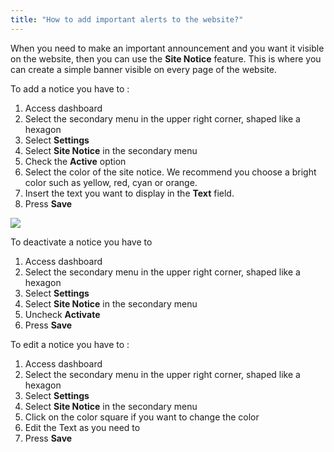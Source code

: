 ```yaml
---
title: "How to add important alerts to the website?"
---
```


When you need to make an important announcement and you want it visible
on the website, then you can use the **Site Notice** feature. This is
where you can create a simple banner visible on every page of the
website.

To add a notice you have to :

1)  Access dashboard
2)  Select the secondary menu in the upper right corner, shaped like a hexagon
3)  Select **Settings**
4)  Select **Site Notice** in the secondary menu
5)  Check the **Active** option
6)  Select the color of the site notice. We recommend you choose a
    bright color such as yellow, red, cyan or orange.
7)  Insert the text you want to display in the **Text** field.
8)  Press **Save**

<a href="/assets/help/006.png">
    <img src="/assets/help/006.png" />
</a>

To deactivate a notice you have to

1)  Access dashboard
2)  Select the secondary menu in the upper right corner, shaped like a hexagon
3)  Select **Settings**
4)  Select **Site Notice** in the secondary menu
5)  Uncheck **Activate**
6)  Press **Save**

To edit a notice you have to :

1)  Access dashboard
2)  Select the secondary menu in the upper right corner, shaped like a hexagon
3)  Select **Settings**
4)  Select **Site Notice** in the secondary menu
5)  Click on the color square if you want to change the color
6)  Edit the Text as you need to
7)  Press **Save**
